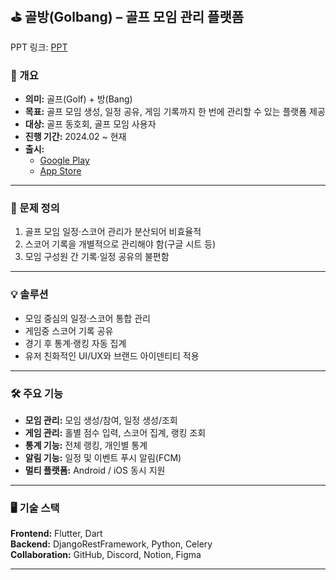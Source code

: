 ## ⛳ 골방(Golbang) – 골프 모임 관리 플랫폼
PPT 링크: [PPT](https://docs.google.com/presentation/d/1QBwRqSsVbyO0bk7C9iwoeRpyBRHcH1IeGY_BCQe1XKA/edit?usp=sharing)

### 📌 개요
- **의미:** 골프(Golf) + 방(Bang)  
- **목표:** 골프 모임 생성, 일정 공유, 게임 기록까지 한 번에 관리할 수 있는 플랫폼 제공
- **대상:** 골프 동호회, 골프 모임 사용자
- **진행 기간:** 2024.02 ~ 현재
- **출시:**  
  - [Google Play](https://play.google.com/store/apps/details?id=com.ines.golbang&hl=ko)  
  - [App Store](https://apps.apple.com/kr/app/golbang/id6740680010)  

---

### 🎯 문제 정의
1. 골프 모임 일정·스코어 관리가 분산되어 비효율적  
2. 스코어 기록을 개별적으로 관리해야 함(구글 시트 등)  
3. 모임 구성원 간 기록·일정 공유의 불편함

---

### 💡 솔루션
- 모임 중심의 일정·스코어 통합 관리  
- 게임중 스코어 기록 공유  
- 경기 후 통계·랭킹 자동 집계  
- 유저 친화적인 UI/UX와 브랜드 아이덴티티 적용

---

### 🛠 주요 기능
- **모임 관리:** 모임 생성/참여, 일정 생성/조회
- **게임 관리:** 홀별 점수 입력, 스코어 집계, 랭킹 조회
- **통계 기능:** 전체 랭킹, 개인별 통계
- **알림 기능:** 일정 및 이벤트 푸시 알림(FCM)
- **멀티 플랫폼:** Android / iOS 동시 지원

---

### 🖥 기술 스택
**Frontend:** Flutter, Dart   
**Backend:** DjangoRestFramework, Python, Celery   
**Collaboration:** GitHub, Discord, Notion, Figma

---
